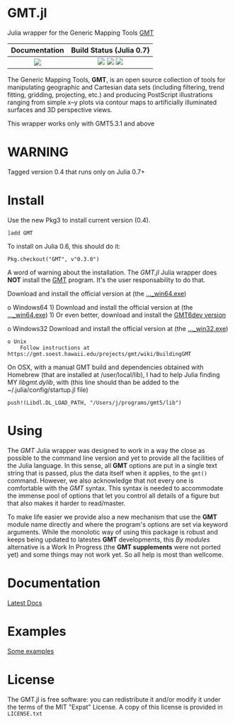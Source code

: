 GMT.jl
======

Julia wrapper for the Generic Mapping Tools [GMT](http://gmt.soest.hawaii.edu)

| **Documentation**                       | **Build Status (Julia 0.7)**              |
|:---------------------------------------:|:-----------------------------------------:|
| [![][docs-latest-img]][docs-latest-url] | [![][travis-img]][travis-url] [![][appveyor-img]][appveyor-url] [![][codecov-img]][codecov-url] |

[gitter-url]: https://gitter.im/genericmappingtools/users

[contrib-url]: https://genericmappingtools.github.io/GMT.jl/latest/man/contributing/

[docs-latest-img]: https://img.shields.io/badge/docs-latest-blue.svg
[docs-latest-url]: https://genericmappingtools.github.io/GMT.jl/latest

[docs-stable-img]: https://img.shields.io/badge/docs-stable-blue.svg
[docs-stable-url]: https://genericmappingtools.github.io/GMT.jl/stable

[travis-img]: https://travis-ci.org/GenericMappingTools/GMT.jl.svg?branch=master
[travis-url]: https://travis-ci.org/GenericMappingTools/GMT.jl

[appveyor-img]: https://ci.appveyor.com/api/projects/status/usjewfb5v48m18kh/branch/master?svg=true
[appveyor-url]: https://ci.appveyor.com/project/joa-quim/gmt-jl-suu4y/branch/master

[codecov-img]: http://codecov.io/github/GenericMappingTools/GMT.jl/coverage.svg?branch=master
[codecov-url]: http://codecov.io/github/GenericMappingTools/GMT.jl?branch=master

[issues-url]: https://github.com/JuliaDocs/GMT.jl/issues

[pkg-0.6-img]: http://pkg.julialang.org/badges/GMT_0.6.svg
[pkg-0.6-url]: http://pkg.julialang.org/?pkg=GMT&ver=0.6
[pkg-0.7-img]: http://pkg.julialang.org/badges/GMT_0.7.svg
[pkg-0.7-url]: http://pkg.julialang.org/?pkg=GMT&ver=0.7

The Generic Mapping Tools, **GMT**, is an open source collection of tools for manipulating geographic
and Cartesian data sets (including filtering, trend fitting, gridding, projecting, etc.) and producing
PostScript illustrations ranging from simple x–y plots via contour maps to artificially illuminated
surfaces and 3D perspective views.

This wrapper works only with GMT5.3.1 and above

WARNING
=======

Tagged version 0.4 that runs only on Julia 0.7+

Install
=======

Use the new Pkg3 to install current version (0.4).

    ]add GMT

To install on Julia 0.6, this should do it:

    Pkg.checkout("GMT", v"0.3.0")

A word of warning about the installation. The *GMT.jl* Julia wrapper does **NOT** install the
[GMT](http://gmt.soest.hawaii.edu) program. It's the user responsability to do that.

Download and install the official version at (the [..._win64.exe](https://gmt.soest.hawaii.edu/projects/gmt/wiki/Download))

   o Windows64
        1) Download and install the official version at (the [..._win64.exe](https://gmt.soest.hawaii.edu/projects/gmt/wiki/Download))
        1) Or even better, download and install the [GMT6dev version](http://w3.ualg.pt/~jluis/downloads/gmt.html)

   o Windows32
        Download and install the official version at (the [..._win32.exe](https://gmt.soest.hawaii.edu/projects/gmt/wiki/Download))

    o Unix
        Follow instructions at https://gmt.soest.hawaii.edu/projects/gmt/wiki/BuildingGMT

On OSX, with a manual GMT build and dependencies obtained with Homebrew (that are installed at
/user/local/lib), I had to help Julia finding MY *libgmt.dylib*, with (this line should than be
added to the ~/.julia/config/startup.jl file)

    push!(Libdl.DL_LOAD_PATH, "/Users/j/programs/gmt5/lib")


Using
=====

The *GMT* Julia wrapper was designed to work in a way the close as possible to the command line version
and yet to provide all the facilities of the Julia language. In this sense, all **GMT** options are put
in a single text string that is passed, plus the data itself when it applies, to the ``gmt()`` command.
However, we also acknowledge that not every one is comfortable with the *GMT* syntax. This syntax is
needed to accommodate the immense pool of options that let you control all details of a figure but that
also makes it harder to read/master.

To make life easier we provide also a new mechanism that use the **GMT** module name directly and where
the program's options are set via keyword arguments. While the monolotic way of using this package is
robust and keeps being updated to latestes **GMT** developments, this *By modules* alternative is a Work
In Progress (the **GMT supplements** were not ported yet) and some things may not work yet. So all help
is most than wellcome.

Documentation
=============

[Latest Docs](https://genericmappingtools.github.io/GMT.jl/latest)

Examples
========

[Some examples](https://genericmappingtools.github.io/GMT.jl/latest/examples)

License
=======

The GMT.jl is free software: you can redistribute it and/or modify it under the terms of the MIT "Expat"
License. A copy of this license is provided in ``LICENSE.txt``